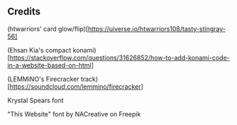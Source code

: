 ## Credits

(htwarriors' card glow/flip)[https://uiverse.io/htwarriors108/tasty-stingray-56]

(Ehsan Kia's compact konami)[https://stackoverflow.com/questions/31626852/how-to-add-konami-code-in-a-website-based-on-html]

(LEMMiNO's Firecracker track)[https://soundcloud.com/lemmino/firecracker]

Krystal Spears font

"This Website" font by NACreative on Freepik